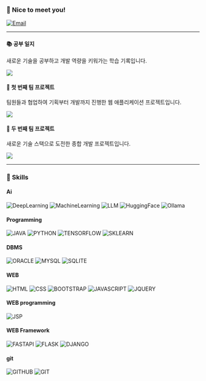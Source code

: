 ### 👋 Nice to meet you!

[![Email](https://img.shields.io/badge/youngsshin0917@gmail.com-EA4335?style=flat-square&logo=Gmail&logoColor=white)](mailto:youngsshin0917@gmail.com)

----

#### 📚 공부 일지
새로운 기술을 공부하고 개발 역량을 키워가는 학습 기록입니다.

<a href="https://github.com/Youngsshin/ai_x"><img src="https://img.shields.io/badge/공부일지-DC9597?style=flat-square&logo=logoColor=white"/></a>

#### 🚀 첫 번째 팀 프로젝트
팀원들과 협업하여 기획부터 개발까지 진행한 웹 애플리케이션 프로젝트입니다.

<a href="https://github.com/SeohuiJeong0420/crew_soom"><img src="https://img.shields.io/badge/TEAMPROJECT[SOOM]-6388E2?style=flat-square&logo=logoColor=white"/></a>

#### 👥 두 번째 팀 프로젝트  
새로운 기술 스택으로 도전한 종합 개발 프로젝트입니다.

<a href="https://github.com/tangerineTaste/CodeDoc"><img src="https://img.shields.io/badge/TEAMPROJECT[CODEDOC]-454BC4?style=flat-square&logo=logoColor=white"/></a>

----

### 💪 Skills

#### Ai
![DeepLearning](https://img.shields.io/badge/DeepLearning(tensorflow)-F85253?style=flat-square&logo=DeepLearning&logoColor=white)
![MachineLearning](https://img.shields.io/badge/MachineLearning(sklearn)-85827B?style=flat-square&logo=MachineLearning&logoColor=white)
![LLM](https://img.shields.io/badge/LLM-569CD5?style=flat-square&logo=LLM&logoColor=white)
![HuggingFace](https://img.shields.io/badge/HuggingFace-C6B59A?style=flat-square&logo=HuggingFace&logoColor=white)
![Ollama](https://img.shields.io/badge/Ollama-067B5A?style=flat-square&logo=Ollama&logoColor=white)

#### Programming
![JAVA](https://img.shields.io/badge/Java-007396?style=flat-square&logo=Java&logoColor=white)
![PYTHON](https://img.shields.io/badge/python-3776AB?style=flat-square&logo=python&logoColor=white)
![TENSORFLOW](https://img.shields.io/badge/tensorflow-FA960F?style=flat-square&logo=tensorflow&logoColor=white)
![SKLEARN](https://img.shields.io/badge/sklearn-4C372D?style=flat-square&logo=scikitlearn&logoColor=white)

#### DBMS
![ORACLE](https://img.shields.io/badge/oracle-F80000?style=flat-square&logo=oracle&logoColor=white)
![MYSQL](https://img.shields.io/badge/mysql-4479A1?style=flat-square&logo=mysql&logoColor=white)
![SQLITE](https://img.shields.io/badge/sqlite-447900?style=flat-square&logo=sqlite&logoColor=white)

#### WEB
![HTML](https://img.shields.io/badge/html-E34F26?style=flat-square&logo=html5&logoColor=white)
![CSS](https://img.shields.io/badge/css-1572B6?style=flat-square&logo=css&logoColor=white)
![BOOTSTRAP](https://img.shields.io/badge/bootstrap-7952B3?style=flat-square&logo=bootstrap&logoColor=white)
![JAVASCRIPT](https://img.shields.io/badge/javascript-F7DF1E?style=flat-square&logo=javascript&logoColor=white)
![JQUERY](https://img.shields.io/badge/jquery-0769AD?style=flat-square&logo=jquery&logoColor=white)

#### WEB programming
![JSP](https://img.shields.io/badge/JSP-8E74CD?style=flat-square&logo=JSP&logoColor=white)

#### WEB Framework
![FASTAPI](https://img.shields.io/badge/fastapi-FF0000?style=flat-square&logo=fastapi&logoColor=white)
![FLASK](https://img.shields.io/badge/flask-000000?style=flat-square&logo=flask&logoColor=white)
![DJANGO](https://img.shields.io/badge/django-FCC624?style=flat-square&logo=django&logoColor=white)

#### git
![GITHUB](https://img.shields.io/badge/github-181717?style=flat-square&logo=github&logoColor=white)
![GIT](https://img.shields.io/badge/git-F05032?style=flat-square&logo=git&logoColor=white)